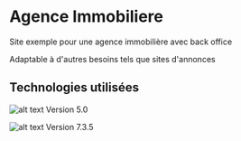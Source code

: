 # Agence Immobiliere

Site exemple pour une agence immobilière avec back office

Adaptable à d'autres besoins tels que sites d'annonces

## Technologies utilisées

![alt text](https://symfony.com/images/logos/header-logo.svg)
Version 5.0

![alt text](https://www.google.com/imgres?imgurl=https%3A%2F%2Fupload.wikimedia.org%2Fwikipedia%2Fcommons%2F2%2F27%2FPHP-logo.svg&imgrefurl=https%3A%2F%2Ffr.m.wikipedia.org%2Fwiki%2FFichier%3APHP-logo.svg&docid=pnKHko9Jfv3RVM&tbnid=QRXpr0h-i79qeM%3A&vet=10ahUKEwi9n6iFo_PmAhWFYsAKHUFVD0oQMwhMKAAwAA..i&w=711&h=384&bih=937&biw=1920&q=php%20svg&ved=0ahUKEwi9n6iFo_PmAhWFYsAKHUFVD0oQMwhMKAAwAA&iact=mrc&uact=8)
Version 7.3.5

